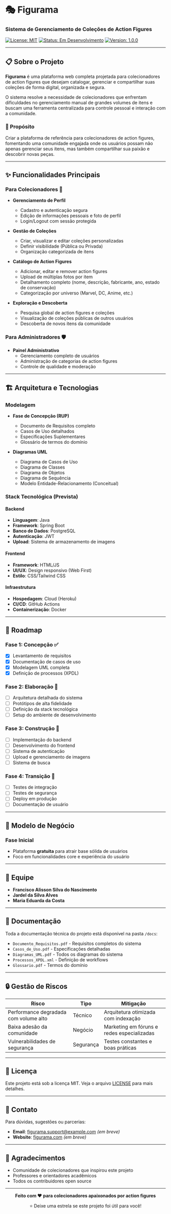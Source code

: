 # 🎭 Figurama

### Sistema de Gerenciamento de Coleções de Action Figures

[![License: MIT](https://img.shields.io/badge/License-MIT-blue.svg)](https://opensource.org/licenses/MIT)
[![Status: Em Desenvolvimento](https://img.shields.io/badge/Status-Em%20Desenvolvimento-yellow.svg)]()
[![Version: 1.0.0](https://img.shields.io/badge/Version-1.0.0-green.svg)]()

---

## 📋 Sobre o Projeto

**Figurama** é uma plataforma web completa projetada para colecionadores de action figures que desejam catalogar, gerenciar e compartilhar suas coleções de forma digital, organizada e segura. 

O sistema resolve a necessidade de colecionadores que enfrentam dificuldades no gerenciamento manual de grandes volumes de itens e buscam uma ferramenta centralizada para controle pessoal e interação com a comunidade.

### 🎯 Propósito

Criar a plataforma de referência para colecionadores de action figures, fomentando uma comunidade engajada onde os usuários possam não apenas gerenciar seus itens, mas também compartilhar sua paixão e descobrir novas peças.

---

## ✨ Funcionalidades Principais

### Para Colecionadores 👤

- **Gerenciamento de Perfil**
  - Cadastro e autenticação segura
  - Edição de informações pessoais e foto de perfil
  - Login/Logout com sessão protegida

- **Gestão de Coleções**
  - Criar, visualizar e editar coleções personalizadas
  - Definir visibilidade (Pública ou Privada)
  - Organização categorizada de itens

- **Catálogo de Action Figures**
  - Adicionar, editar e remover action figures
  - Upload de múltiplas fotos por item
  - Detalhamento completo (nome, descrição, fabricante, ano, estado de conservação)
  - Categorização por universo (Marvel, DC, Anime, etc.)

- **Exploração e Descoberta**
  - Pesquisa global de action figures e coleções
  - Visualização de coleções públicas de outros usuários
  - Descoberta de novos itens da comunidade

### Para Administradores 🛡️

- **Painel Administrativo**
  - Gerenciamento completo de usuários
  - Administração de categorias de action figures
  - Controle de qualidade e moderação

---

## 🏗️ Arquitetura e Tecnologias

### Modelagem

- **Fase de Concepção (RUP)**
  - Documento de Requisitos completo
  - Casos de Uso detalhados
  - Especificações Suplementares
  - Glossário de termos do domínio

- **Diagramas UML**
  - Diagrama de Casos de Uso
  - Diagrama de Classes
  - Diagrama de Objetos
  - Diagrama de Sequência
  - Modelo Entidade-Relacionamento (Conceitual)

### Stack Tecnológica (Prevista)

#### Backend
- **Linguagem**: Java
- **Framework**: Spring Boot
- **Banco de Dados**: PostgreSQL
- **Autenticação**: JWT
- **Upload**: Sistema de armazenamento de imagens

#### Frontend
- **Framework**: HTML/JS
- **UI/UX**: Design responsivo (Web First)
- **Estilo**: CSS/Tailwind CSS

#### Infraestrutura
- **Hospedagem**: Cloud (Heroku)
- **CI/CD**: GitHub Actions
- **Containerização**: Docker

---

## 🚀 Roadmap

### Fase 1: Concepção ✅
- [x] Levantamento de requisitos
- [x] Documentação de casos de uso
- [x] Modelagem UML completa
- [x] Definição de processos (XPDL)

### Fase 2: Elaboração 🔄
- [ ] Arquitetura detalhada do sistema
- [ ] Protótipos de alta fidelidade
- [ ] Definição da stack tecnológica
- [ ] Setup do ambiente de desenvolvimento

### Fase 3: Construção 📝
- [ ] Implementação do backend
- [ ] Desenvolvimento do frontend
- [ ] Sistema de autenticação
- [ ] Upload e gerenciamento de imagens
- [ ] Sistema de busca

### Fase 4: Transição 🎯
- [ ] Testes de integração
- [ ] Testes de segurança
- [ ] Deploy em produção
- [ ] Documentação de usuário

---

## 💼 Modelo de Negócio

### Fase Inicial
- Plataforma **gratuita** para atrair base sólida de usuários
- Foco em funcionalidades core e experiência do usuário

---

## 👥 Equipe

- **Francisco Alisson Silva do Nascimento**
- **Jardel da Silva Alves**
- **Maria Eduarda da Costa**

---

## 📄 Documentação

Toda a documentação técnica do projeto está disponível na pasta `/docs`:

- `Documento_Requisitos.pdf` - Requisitos completos do sistema
- `Casos_de_Uso.pdf` - Especificações detalhadas
- `Diagramas_UML.pdf` - Todos os diagramas do sistema
- `Processos_XPDL.xml` - Definição de workflows
- `Glossario.pdf` - Termos do domínio

---

## 🔒 Gestão de Riscos

| Risco | Tipo | Mitigação |
|-------|------|-----------|
| Performance degradada com volume alto | Técnico | Arquitetura otimizada com indexação |
| Baixa adesão da comunidade | Negócio | Marketing em fóruns e redes especializadas |
| Vulnerabilidades de segurança | Segurança | Testes constantes e boas práticas |

---

## 📝 Licença

Este projeto está sob a licença MIT. Veja o arquivo [LICENSE](LICENSE) para mais detalhes.

---

## 📧 Contato

Para dúvidas, sugestões ou parcerias:

- **Email**: figurama.support@example.com *(em breve)*
- **Website**: [figurama.com](https://figurama.com) *(em breve)*

---

## 🌟 Agradecimentos

- Comunidade de colecionadores que inspirou este projeto
- Professores e orientadores acadêmicos
- Todos os contribuidores open source

---

<div align="center">

**Feito com ❤️ para colecionadores apaixonados por action figures**

⭐ Deixe uma estrela se este projeto foi útil para você!

</div>

